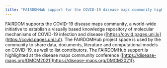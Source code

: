 ```yaml
---
title: "FAIRDOMHub support for the COVID-19 disease maps community highlighted at the disease maps conference"
---
```


FAIRDOM supports the COVID-19 disease maps community, a world-wide initiative to establish a visually based knowledge
repository of molecular mechanisms of COVID-19 infection and disease ([https://covid.pages.uni.lu](https://covid.pages.uni.lu)). The FAIRDOMHub
project space is used by the community to share data, documents, literature and computational models on COVID-19, as
well to list contributors. The FAIRDOMHub support is highlighted at the disease maps community
conference ([https://disease-maps.org/DMCM2021](https://disease-maps.org/DMCM2021)). 